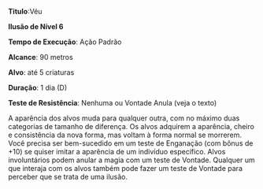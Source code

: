 **Titulo**:Véu

**Ilusão de Nível 6**

**Tempo de Execução**: Ação Padrão

**Alcance**: 90 metros

**Alvo**: até 5 criaturas

**Duração**: 1 dia (D)

**Teste de Resistência**: Nenhuma ou Vontade Anula (veja o texto)

A aparência dos alvos muda para qualquer outra, com no máximo duas categorias de tamanho de diferença. 
Os alvos adquirem a aparência, cheiro e consistência da nova forma, mas voltam à forma normal se morrerem. Você precisa ser bem-sucedido em um teste de Enganação (com bônus de +10) se quiser imitar a aparência de um 
indivíduo específico.
Alvos involuntários podem anular a magia com um teste de Vontade. Qualquer um que interaja com os alvos também pode fazer um teste de Vontade para perceber que se trata de uma ilusão.